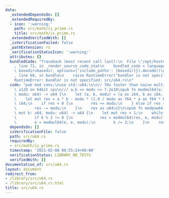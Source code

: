 ```yaml
---
data:
  _extendedDependsOn: []
  _extendedRequiredBy:
  - icon: ':warning:'
    path: src/math/is_prime.rs
    title: src/math/is_prime.rs
  _extendedVerifiedWith: []
  _isVerificationFailed: false
  _pathExtension: rs
  _verificationStatusIcon: ':warning:'
  attributes: {}
  bundledCode: "Traceback (most recent call last):\n  File \"/opt/hostedtoolcache/Python/3.9.4/x64/lib/python3.9/site-packages/onlinejudge_verify/documentation/build.py\"\
    , line 71, in _render_source_code_stat\n    bundled_code = language.bundle(stat.path,\
    \ basedir=basedir, options={'include_paths': [basedir]}).decode()\n  File \"/opt/hostedtoolcache/Python/3.9.4/x64/lib/python3.9/site-packages/onlinejudge_verify/languages/user_defined.py\"\
    , line 68, in bundle\n    raise RuntimeError('bundler is not specified: {}'.format(path.as_posix()))\n\
    RuntimeError: bundler is not specified: src/u64.rs\n"
  code: "pub mod conv;\nuse std::u64;\n\n// 70x faster than naive multiplication in\
    \ u128 on 64bit cpu\n/// a,b <= modu <= 7.2e18\npub fn modmul64(a: u64, b: u64,\
    \ modu: u64) -> u64 {\n    let (a, b, modu) = (a as i64, b as i64, modu as i64);\n\
    \    let mut res = a * b - modu * (1.0 / modu as f64 * a as f64 * b as f64) as\
    \ i64;\n    if res < 0 {\n        res += modu;\n    } else if res >= modu {\n\
    \        res -= modu;\n    }\n    res as u64\n}\n\npub fn modpow64(mut e: u64,\
    \ mut k: u64, modu: u64) -> u64 {\n    let mut res = 1;\n    while k != 0 {\n\
    \        if k % 2 != 0 {\n            res = modmul64(res, e, modu);\n        }\n\
    \        e = modmul64(e, e, modu);\n        k /= 2;\n    }\n    res\n}\n"
  dependsOn: []
  isVerificationFile: false
  path: src/u64.rs
  requiredBy:
  - src/math/is_prime.rs
  timestamp: '2021-02-08 00:55:24+09:00'
  verificationStatus: LIBRARY_NO_TESTS
  verifiedWith: []
documentation_of: src/u64.rs
layout: document
redirect_from:
- /library/src/u64.rs
- /library/src/u64.rs.html
title: src/u64.rs
---
```


